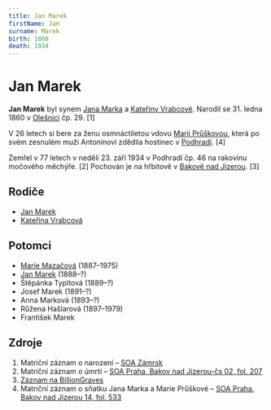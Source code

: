 ```yaml
---
title: Jan Marek
firstName: Jan
surname: Marek
birth: 1860
death: 1934
---
```


# Jan Marek

**Jan Marek** byl synem [Jana Marka](marek-jan.md) a [Kateřiny Vrabcové](vrabcova-katerina.md). Narodil se 31. ledna 1860 v [Olešnici](https://cs.wikipedia.org/wiki/Ole%C5%A1nice_(okres_Semily)) čp. 29. \[1\]

V 26 letech si bere za ženu osmnáctiletou vdovu [Marii Průškovou](svermova-marie-1867.md), která po svém zesnulém muži Antonínovi zdědila hostinec v [Podhradí](https://cs.wikipedia.org/wiki/Podhrad%C3%AD_(Bakov_nad_Jizerou)). \[4\]

Zemřel v 77 letech v neděli 23. září 1934 v Podhradí čp. 46 na rakovinu močového měchýře. \[2\] Pochován je na hřbitově v [Bakově nad Jizerou](https://cs.wikipedia.org/wiki/Bakov_nad_Jizerou). \[3\]


## Rodiče

- [Jan Marek](marek-jan.md)
- [Kateřina Vrabcová](vrabcova-katerina.md)


## Potomci

- [Marie Mazačová](markova-marie-1887.md) (1887–1975)
- [Jan Marek](marek-jan-1888.md) (1888–?)
- Štěpánka Typltová (1889–?)
- Josef Marek (1891–?)
- Anna Marková (1893–?)
- Růžena Hašlarová (1897–1979)
- František Marek


## Zdroje

1. Matriční záznam o narození – [SOA Zámrsk ](CZEC0004D_Matriky-Church-books-Semily-5290-1837-1861_00183.jpg)
2. Matriční záznam o úmrtí – [SOA Praha, Bakov nad Jizerou-čs 02, fol. 207](http://ebadatelna.soapraha.cz/d/14077/157)
3. [Záznam na BillionGraves](https://cs.billiongraves.com/grave/Jan-Marek/30165002)
4. Matriční záznam o sňatku Jana Marka a Marie Průškové – [SOA Praha, Bakov nad Jizerou 14, fol. 533](http://ebadatelna.soapraha.cz/d/3758/251)
